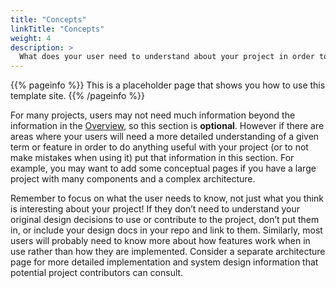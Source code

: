 ```yaml
---
title: "Concepts"
linkTitle: "Concepts"
weight: 4
description: >
  What does your user need to understand about your project in order to use it - or potentially contribute to it? 
---
```


{{% pageinfo %}}
This is a placeholder page that shows you how to use this template site.
{{% /pageinfo %}}

For many projects, users may not need much information beyond the information in the [Overview](/docs/overview/), so this section is **optional**. However if there are areas where your users will need a more detailed understanding of a given term or feature in order to do anything useful with your project (or to not make mistakes when using it) put that information in this section. For example, you may want to add some conceptual pages if you have a large project with many components and a complex architecture.

Remember to focus on what the user needs to know, not just what you think is interesting about your project! If they don’t need to understand your original design decisions to use or contribute to the project, don’t put them in, or include your design docs in your repo and link to them. Similarly, most users will probably need to know more about how features work when in use rather than how they are implemented. Consider a separate architecture page for more detailed implementation and system design information that potential project contributors can consult.